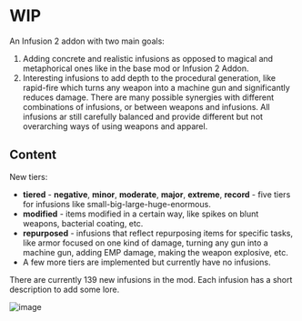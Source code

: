 # WIP
An Infusion 2 addon with two main goals:
1. Adding concrete and realistic infusions as opposed to magical and metaphorical ones like in the base mod or Infusion 2 Addon.
2. Interesting infusions to add depth to the procedural generation, like rapid-fire which turns any weapon into a machine gun and significantly reduces damage. There are many possible synergies with different combinations of infusions, or between weapons and infusions. All infusions ar still carefully balanced and provide different but not overarching ways of using weapons and apparel. 

## Content
New tiers:
- **tiered** - **negative**, **minor**, **moderate**, **major**, **extreme**, **record** - five tiers for infusions like small-big-large-huge-enormous.
- **modified** - items modified in a certain way, like spikes on blunt weapons, bacterial coating, etc.
- **repurposed** - infusions that reflect repurposing items for specific tasks, like armor focused on one kind of damage, turning any gun into a machine gun, adding EMP damage, making the weapon explosive, etc.
- A few more tiers are implemented but currently have no infusions.

There are currently 139 new infusions in the mod. Each infusion has a short description to add some lore.

![image](https://user-images.githubusercontent.com/76593873/160841026-ef2a1638-d23a-4724-9bac-0a98f0a13d59.png)
